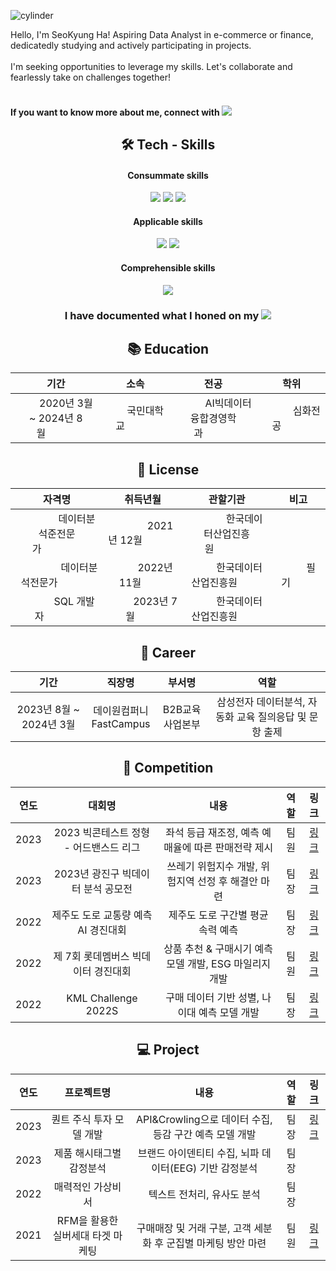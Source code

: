 ![cylinder](https://capsule-render.vercel.app/api?type=cylinder&color=auto&text=Welcome&fontAlignY=45&fontSize=40&height=150&animation=blinking&desc=This%20is%20SeoKyung'sGithub&descAlignY=70)


Hello, I'm SeoKyung Ha! Aspiring Data Analyst in e-commerce or finance, dedicatedly studying and actively participating in projects. <br><br>
I'm seeking opportunities to leverage my skills. Let's collaborate and fearlessly take on challenges together!<br><br>
<h4>If you want to know more about me, connect with </span><a href="https://myslice.is/@HaSeoKyung" target="_blank"><img src="https://img.shields.io/badge/SLICE-002E5F?style=plastic&logo=NFC&color=black&logoColor=white&labelColor=black&link=https://myslice.is/@HaSeoKyung"></a></h4>

<div align=center><h2>🛠 Tech - Skills </h2></div>
<div align=center><h4> Consummate skills </h4></div>
<div align=center><img src="https://img.shields.io/badge/Python-3776AB?style=flat&logo=Python&logoColor=white"/> <img src="https://img.shields.io/badge/Jupyter-F37626?style=flat&logo=Jupyter&logoColor=white"/> 
<img src="https://img.shields.io/badge/Pandas-150458?style=flat-square&logo=Pandas&logoColor=white"></div>

<div align=center><h4> Applicable skills </h4></div>
<div align=center><img src="https://img.shields.io/badge/PyTorch-EE4C2C?style=flat&logo=PyTorch&logoColor=white"/>
<img src="https://img.shields.io/badge/SQL-4479A1?style=flat&logo=MySQL&logoColor=white"/></div>

<div align=center><h4> Comprehensible skills </h4></div>
<div align=center><img src="https://img.shields.io/badge/Streamlit-FF4B4B?style=flat-square&logo=Streamlit&logoColor=white"/></div>

<div align=center><h3>I have documented what I honed on my   <a href="https://blinding.tistory.com/" target="_blank"><img src="https://img.shields.io/badge/Tistory-000000?style=flat-square&logo=Tistory&logoColor=white&link=https://blinding.tistory.com/"/></a></h3></div>

<div align=center><h2>📚 Education</h2></div>

|기간|소속|전공|학위|
|:---:|:---:|:---:|:---:|
|&ensp;&ensp;&ensp;&ensp;2020년 3월 ~ 2024년 8월&ensp;&ensp;&ensp;&ensp;&ensp;&ensp;|&ensp;&ensp;&ensp;&ensp;국민대학교&ensp;&ensp;&ensp;&ensp;&ensp;&ensp;|&ensp;&ensp;&ensp;&ensp;&ensp;&ensp;AI빅데이터융합경영학과&ensp;&ensp;&ensp;&ensp;&ensp;&ensp;|&ensp;&ensp;&ensp;&ensp;&ensp;&ensp;심화전공&ensp;&ensp;&ensp;&ensp;&ensp;&ensp;|


<div align=center><h2>📜 License</h2></div>

|자격명|취득년월|관할기관|비고|
|:---:|:---:|:---:|:---:|
|&ensp;&ensp;&ensp;&ensp;&ensp;&ensp;&ensp;&ensp;데이터분석준전문가&ensp;&ensp;&ensp;&ensp;&ensp;&ensp;&ensp;&ensp;|&ensp;&ensp;&ensp;&ensp;&ensp;&ensp;&ensp;2021년 12월&ensp;&ensp;&ensp;&ensp;&ensp;&ensp;&ensp;|&ensp;&ensp;&ensp;&ensp;&ensp;&ensp;&ensp;한국데이터산업진흥원&ensp;&ensp;&ensp;&ensp;&ensp;&ensp;&ensp;|  |
|&ensp;&ensp;&ensp;&ensp;&ensp;&ensp;&ensp;&ensp;&ensp;데이터분석전문가&ensp;&ensp;&ensp;&ensp;&ensp;&ensp;&ensp;|&ensp;&ensp;&ensp;&ensp;&ensp;2022년 11월&ensp;&ensp;&ensp;&ensp;&ensp;|&ensp;&ensp;&ensp;&ensp;&ensp;한국데이터산업진흥원&ensp;&ensp;&ensp;&ensp;&ensp;|&ensp;&ensp;&ensp;&ensp;&ensp;필기&ensp;&ensp;&ensp;&ensp;&ensp;|
|&ensp;&ensp;&ensp;&ensp;&ensp;&ensp;&ensp;SQL 개발자&ensp;&ensp;&ensp;&ensp;&ensp;&ensp;&ensp;|&ensp;&ensp;&ensp;&ensp;&ensp;2023년  7월&ensp;&ensp;&ensp;&ensp;&ensp;|&ensp;&ensp;&ensp;&ensp;&ensp;한국데이터산업진흥원&ensp;&ensp;&ensp;&ensp;&ensp;|  |


<div align=center><h2>💼 Career</h2></div>

|기간|직장명|부서명|역할|
|:---:|:---:|:---:|:---:|
|2023년 8월 ~ 2024년 3월|데이원컴퍼니<br> FastCampus|B2B교육사업본부|삼성전자 데이터분석, 자동화 교육 질의응답 및 문항 출제|

<div align=center><h2>🏅 Competition</h2></div>

|연도|대회명|내용|역할|링크|
| :------: | :------: | :------: | :------: | :------: |
| 2023 | 2023 빅콘테스트 정형 - 어드밴스드 리그 | 좌석 등급 재조정, 예측 예매율에 따른 판매전략 제시 | 팀원 | [링크](https://github.com/HASEOKYUNG/2023_Bigcontest) |
| 2023 | 2023년 광진구 빅데이터 분석 공모전 | 쓰레기 위험지수 개발, 위험지역 선정 후 해결안 마련 | 팀장 | [링크](https://github.com/HASEOKYUNG/2023_Gwangjingu_BigdataContest) |
| 2022 | 제주도 도로 교통량 예측 AI 경진대회 | 제주도 도로 구간별 평균 속력 예측 | 팀장 | [링크](https://github.com/HASEOKYUNG/Dacon-JejuIsland-RoadTrafficPrediction) |
| 2022 | 제 7회 롯데멤버스 빅데이터 경진대회 | 상품 추천 & 구매시기 예측 모델 개발, ESG 마일리지 개발 | 팀원 | [링크](https://github.com/HASEOKYUNG/7th-LOTTEMembers-BigDataCompetition) |
| 2022 | KML Challenge 2022S | 구매 데이터 기반 성별, 나이대 예측 모델 개발 | 팀장 | [링크](https://github.com/HASEOKYUNG/2022S_KaggleKMLChallenge) |


<div align=center><h2>💻  Project</h2></div>

|연도|프로젝트명|내용|역할|링크|
| :------: | :------: | :------: | :------: | :------: |
| 2023 | 퀀트 주식 투자 모델 개발 | API&Crowling으로 데이터 수집, 등감 구간 예측 모델 개발 | 팀장 | [링크](https://github.com/HASEOKYUNG/Quantitative_Stock_Investment) |
| 2023 | 제품 해시태그별 감정분석 | 브랜드 아이덴티티 수집, 뇌파 데이터(EEG) 기반 감정분석 | 팀장 |  |
| 2022 | 매력적인 가상비서 | 텍스트 전처리, 유사도 분석 | 팀장 | |
| 2021 | RFM을 활용한 실버세대 타겟 마케팅 | 구매매장 및 거래 구분, 고객 세분화 후 군집별 마케팅 방안 마련  | 팀원 | [링크](https://github.com/HASEOKYUNG/CRM_for_SilverGeneration) |
